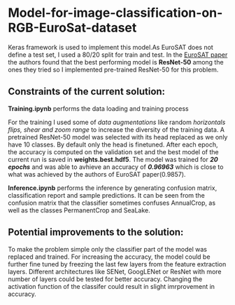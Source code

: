 # Model-for-image-classification-on-RGB-EuroSat-dataset 

Keras framework is used to implement this model.As EuroSAT does not define a test set, I used a 80/20 split for train and test. In the [EuroSAT paper](https://arxiv.org/abs/1709.00029) the authors found that the best performing model is **ResNet-50** among the ones they tried so I implemented pre-trained ResNet-50 for this problem.

## Constraints of the current solution:
**Training.ipynb** performs the data loading and training process

For the training I used some of *data augmentations* like random *horizontals flips, shear and zoom range* to increase the diversity of the training data. A pretrained ResNet-50 model was selected with its head replaced as we only have 10 classes. By default only the head is finetuned. 
After each epoch, the accuracy is computed on the validation set and the best model of the current run is saved in **weights.best.hdf5**.
The model was trained for ***20 epochs*** and was able to avhieve an accuracy of ***0.96963*** which is close to what was achieved by the authors of EuroSAT paper(0.9857).

**Inference.ipynb** performs the inference by generating confusion matrix, classification report and sample predictions. It can be seen from the confusion matrix that the classifier sometimes confuses AnnualCrop, as well as the classes PermanentCrop and SeaLake.

## Potential improvements to the solution:

To make the problem simple only the classifier part of the model was replaced and trained. For increasing the accuracy, the model could be further fine tuned by freezing the last few layers from the feature extraction layers.
Different architectures like SENet, GoogLENet or ResNet with more number of layers could be tested for better accuracy. 
Changing the activation function of the classifer could result in slight imrprovement in accuracy.
